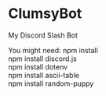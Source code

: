 # ClumsyBot
My Discord Slash Bot

You might need:
npm install</br>
npm install discord.js</br>
npm install dotenv</br>
npm install ascii-table</br>
npm install random-puppy